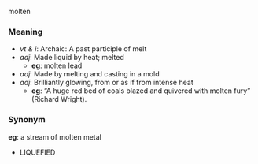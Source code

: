 molten
### Meaning
+ _vt & i_: Archaic: A past participle of melt
+ _adj_: Made liquid by heat; melted
    + __eg__: molten lead
+ _adj_: Made by melting and casting in a mold
+ _adj_: Brilliantly glowing, from or as if from intense heat
    + __eg__: “A huge red bed of coals blazed and quivered with molten fury” (Richard Wright).

### Synonym

__eg__: a stream of molten metal

+ LIQUEFIED


